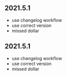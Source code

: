 ## 2021.5.1
* use changelog workflow
* use correct version
* missed dollar

## 2021.5.1
* use changelog workflow
* use correct version
* missed dollar
